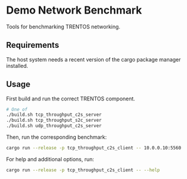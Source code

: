 # Demo Network Benchmark
Tools for benchmarking TRENTOS networking.

## Requirements
The host system needs a recent version of the cargo package manager installed.

## Usage
First build and run the correct TRENTOS component.
```sh
# One of
./build.sh tcp_throughput_c2s_server
./build.sh tcp_throughput_s2c_server
./build.sh udp_throughput_c2s_server
```

Then, run the corresponding benchmark:
```sh
cargo run --release -p tcp_throughput_c2s_client -- 10.0.0.10:5560
```

For help and additional options, run:
```sh
cargo run --release -p tcp_throughput_c2s_client -- --help
```
